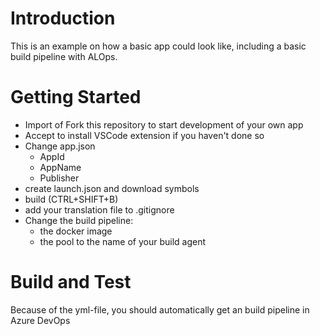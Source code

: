 # Introduction 
This is an example on how a basic app could look like, including a basic build pipeline with ALOps.

# Getting Started
- Import of Fork this repository to start development of your own app
- Accept to install VSCode extension if you haven't done so
- Change app.json
  - AppId
  - AppName 
  - Publisher
- create launch.json and download symbols
- build (CTRL+SHIFT+B)
- add your translation file to .gitignore
- Change the build pipeline:
  - the docker image
  - the pool to the name of your build agent
  

# Build and Test
Because of the yml-file, you should automatically get an build pipeline in Azure DevOps

